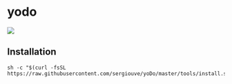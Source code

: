 # yodo
![](https://trello-attachments.s3.amazonaws.com/56cb77b95cbc95bea9dc7e62/237x186/02e1278f03ee9a3d7a5c3b2da6b6cab6/yodo.jpg)

## Installation
```shell
sh -c "$(curl -fsSL https://raw.githubusercontent.com/sergiouve/yoDo/master/tools/install.sh)"
```